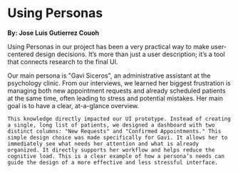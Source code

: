 # Using Personas

**By: Jose Luis Gutierrez Couoh**

Using Personas in our project has been a very practical way to make user-centered design decisions. It’s more than just a user description; it’s a tool that connects research to the final UI.

Our main persona is "Gavi Siceros", an administrative assistant at the psychology clinic.  From our interviews, we learned her biggest frustration is managing both new appointment requests and already scheduled patients at the same time, often leading to stress and potential mistakes. Her main goal is to have a clear, at-a-glance overview.

`This knowledge directly impacted our UI prototype. Instead of creating a single, long list of patients, we designed a dashboard with two distinct columns: "New Requests" and "Confirmed Appointments." This simple design choice was made specifically for Gavi. It allows her to immediately see what needs her attention and what is already organized. It directly supports her workflow and helps reduce the cognitive load. This is a clear example of how a persona’s needs can guide the design of a more effective and less stressful interface.`